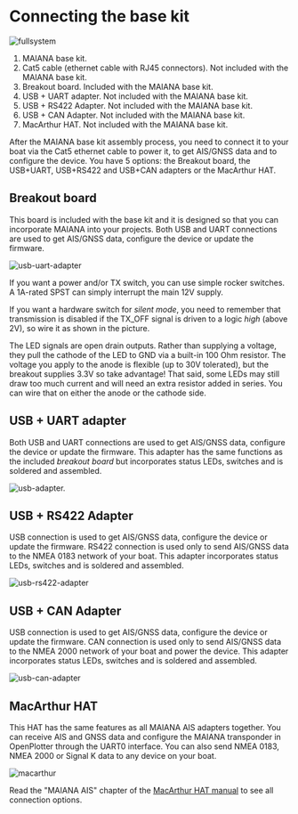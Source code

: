 # Connecting the base kit

![fullsystem](img/fullsystem.png)

1. MAIANA base kit.
2. Cat5 cable (ethernet cable with RJ45 connectors). Not included with the MAIANA base kit.
3. Breakout board. Included with the MAIANA base kit.
4. USB + UART adapter. Not included with the MAIANA base kit.
5. USB + RS422 Adapter. Not included with the MAIANA base kit.
6. USB + CAN Adapter. Not included with the MAIANA base kit.
7. MacArthur HAT. Not included with the MAIANA base kit.

After the MAIANA base kit assembly process, you need to connect it to your boat via the Cat5 ethernet cable to power it, to get AIS/GNSS data and to configure the device. You have 5 options: the Breakout board, the USB+UART, USB+RS422 and USB+CAN adapters or the MacArthur HAT.


## Breakout board

This board is included with the base kit and it is designed so that you can incorporate MAIANA into your projects. Both USB and UART connections are used to get AIS/GNSS data, configure the device or update the firmware.

 ![usb-uart-adapter](img/usb-uart-adapter.png)

If you want a power and/or TX switch, you can use simple rocker switches. A 1A-rated SPST can simply interrupt the main 12V supply.

If you want a hardware switch for *silent mode*, you need to remember that transmission is disabled if the TX_OFF signal is driven to a logic *high* (above 2V), so wire it as shown in the picture.

The LED signals are open drain outputs. Rather than supplying a voltage, they pull the cathode of the
LED to GND via a built-in 100 Ohm resistor. The voltage you apply to the anode is flexible (up to 30V tolerated), but the breakout supplies 3.3V so take advantage! That said, some LEDs may still draw too much current and will need an extra resistor added in series. You can wire that on either the anode or the cathode side.

## USB + UART adapter

Both USB and UART connections are used to get AIS/GNSS data, configure the device or update the firmware. This adapter has the same functions as the included *breakout board* but incorporates status LEDs, switches and is soldered and assembled.

![usb-adapter.](img/usb-adapter.png)

## USB + RS422 Adapter

USB connection is used to get AIS/GNSS data, configure the device or update the firmware. RS422 connection is used only to send AIS/GNSS data to the NMEA 0183 network of your boat. This adapter incorporates status LEDs, switches and is soldered and assembled.

![usb-rs422-adapter](img/usb-rs422-adapter.png)

## USB + CAN Adapter

USB connection is used to get AIS/GNSS data, configure the device or update the firmware. CAN connection is used only to send AIS/GNSS data to the NMEA 2000 network of your boat and power the device. This adapter incorporates status LEDs, switches and is soldered and assembled.

![usb-can-adapter](img/usb-can-adapter.png)

## MacArthur HAT

This HAT has the same features as all MAIANA AIS adapters together. You can receive AIS and GNSS data and configure the MAIANA transponder in OpenPlotter through the UART0 interface. You can also send NMEA
0183, NMEA 2000 or Signal K data to any device on your boat.

![macarthur](img/macarthur.png)

Read the "MAIANA AIS" chapter of the [MacArthur HAT manual](https://macarthur-hat-documentation.readthedocs.io/en/latest/maiana.html) to see all connection options.